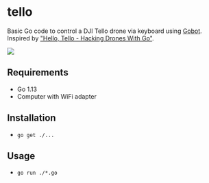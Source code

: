 # tello

Basic Go code to control a DJI Tello drone via keyboard using [Gobot](https://gobot.io). Inspired by ["Hello, Tello - Hacking Drones With Go"](https://gobot.io/blog/2018/04/20/hello-tello-hacking-drones-with-go/).

![](https://qvc.scene7.com/is/image/QVC/e/05/e293905.001?$uspdlarge$)

## Requirements
* Go 1.13
* Computer with WiFi adapter

## Installation
* `go get ./...`

## Usage
* `go run ./*.go`